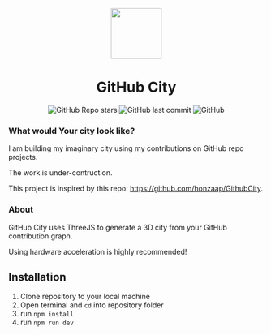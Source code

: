 <p align="center"><img align="center" src="./favicon.svg" width=100 height=100>
<h1 align="center">GitHub City</h1></p>

<p align="center">
  <img alt="GitHub Repo stars" src="https://img.shields.io/github/stars/honzaap/GitHubCity?style=flat-square">
  <img alt="GitHub last commit" src="https://img.shields.io/github/last-commit/honzaap/GitHubCity?color=2411ed&style=flat-square">
  <img alt="GitHub" src="https://img.shields.io/github/license/honzaap/GitHubCity?style=flat-square">
</p>

### What would Your city look like?

I am building my imaginary city using my contributions on GitHub repo projects.

The work is under-contruction.

This project is inspired by this repo: https://github.com/honzaap/GithubCity.

### About

<p>GitHub City uses ThreeJS to generate a 3D city from your GitHub contribution graph.</p>
<p>Using hardware acceleration is highly recommended!</p>

## Installation

1. Clone repository to your local machine
2. Open terminal and `cd` into repository folder
3. run `npm install`
4. run `npm run dev`
